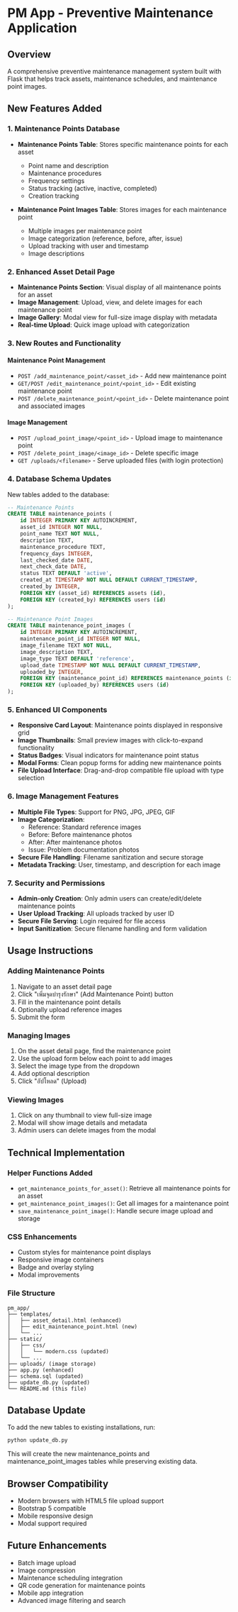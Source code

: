 # PM App - Preventive Maintenance Application

## Overview
A comprehensive preventive maintenance management system built with Flask that helps track assets, maintenance schedules, and maintenance point images.

## New Features Added

### 1. Maintenance Points Database
- **Maintenance Points Table**: Stores specific maintenance points for each asset
  - Point name and description
  - Maintenance procedures
  - Frequency settings
  - Status tracking (active, inactive, completed)
  - Creation tracking

- **Maintenance Point Images Table**: Stores images for each maintenance point
  - Multiple images per maintenance point
  - Image categorization (reference, before, after, issue)
  - Upload tracking with user and timestamp
  - Image descriptions

### 2. Enhanced Asset Detail Page
- **Maintenance Points Section**: Visual display of all maintenance points for an asset
- **Image Management**: Upload, view, and delete images for each maintenance point
- **Image Gallery**: Modal view for full-size image display with metadata
- **Real-time Upload**: Quick image upload with categorization

### 3. New Routes and Functionality

#### Maintenance Point Management
- `POST /add_maintenance_point/<asset_id>` - Add new maintenance point
- `GET/POST /edit_maintenance_point/<point_id>` - Edit existing maintenance point
- `POST /delete_maintenance_point/<point_id>` - Delete maintenance point and associated images

#### Image Management
- `POST /upload_point_image/<point_id>` - Upload image to maintenance point
- `POST /delete_point_image/<image_id>` - Delete specific image
- `GET /uploads/<filename>` - Serve uploaded files (with login protection)

### 4. Database Schema Updates
New tables added to the database:

```sql
-- Maintenance Points
CREATE TABLE maintenance_points (
    id INTEGER PRIMARY KEY AUTOINCREMENT,
    asset_id INTEGER NOT NULL,
    point_name TEXT NOT NULL,
    description TEXT,
    maintenance_procedure TEXT,
    frequency_days INTEGER,
    last_checked_date DATE,
    next_check_date DATE,
    status TEXT DEFAULT 'active',
    created_at TIMESTAMP NOT NULL DEFAULT CURRENT_TIMESTAMP,
    created_by INTEGER,
    FOREIGN KEY (asset_id) REFERENCES assets (id),
    FOREIGN KEY (created_by) REFERENCES users (id)
);

-- Maintenance Point Images
CREATE TABLE maintenance_point_images (
    id INTEGER PRIMARY KEY AUTOINCREMENT,
    maintenance_point_id INTEGER NOT NULL,
    image_filename TEXT NOT NULL,
    image_description TEXT,
    image_type TEXT DEFAULT 'reference',
    upload_date TIMESTAMP NOT NULL DEFAULT CURRENT_TIMESTAMP,
    uploaded_by INTEGER,
    FOREIGN KEY (maintenance_point_id) REFERENCES maintenance_points (id),
    FOREIGN KEY (uploaded_by) REFERENCES users (id)
);
```

### 5. Enhanced UI Components
- **Responsive Card Layout**: Maintenance points displayed in responsive grid
- **Image Thumbnails**: Small preview images with click-to-expand functionality
- **Status Badges**: Visual indicators for maintenance point status
- **Modal Forms**: Clean popup forms for adding new maintenance points
- **File Upload Interface**: Drag-and-drop compatible file upload with type selection

### 6. Image Management Features
- **Multiple File Types**: Support for PNG, JPG, JPEG, GIF
- **Image Categorization**: 
  - Reference: Standard reference images
  - Before: Before maintenance photos
  - After: After maintenance photos
  - Issue: Problem documentation photos
- **Secure File Handling**: Filename sanitization and secure storage
- **Metadata Tracking**: User, timestamp, and description for each image

### 7. Security and Permissions
- **Admin-only Creation**: Only admin users can create/edit/delete maintenance points
- **User Upload Tracking**: All uploads tracked by user ID
- **Secure File Serving**: Login required for file access
- **Input Sanitization**: Secure filename handling and form validation

## Usage Instructions

### Adding Maintenance Points
1. Navigate to an asset detail page
2. Click "เพิ่มจุดบำรุงรักษา" (Add Maintenance Point) button
3. Fill in the maintenance point details
4. Optionally upload reference images
5. Submit the form

### Managing Images
1. On the asset detail page, find the maintenance point
2. Use the upload form below each point to add images
3. Select the image type from the dropdown
4. Add optional description
5. Click "อัปโหลด" (Upload)

### Viewing Images
1. Click on any thumbnail to view full-size image
2. Modal will show image details and metadata
3. Admin users can delete images from the modal

## Technical Implementation

### Helper Functions Added
- `get_maintenance_points_for_asset()`: Retrieve all maintenance points for an asset
- `get_maintenance_point_images()`: Get all images for a maintenance point
- `save_maintenance_point_image()`: Handle secure image upload and storage

### CSS Enhancements
- Custom styles for maintenance point displays
- Responsive image containers
- Badge and overlay styling
- Modal improvements

### File Structure
```
pm_app/
├── templates/
│   ├── asset_detail.html (enhanced)
│   ├── edit_maintenance_point.html (new)
│   └── ...
├── static/
│   ├── css/
│   │   └── modern.css (updated)
│   └── ...
├── uploads/ (image storage)
├── app.py (enhanced)
├── schema.sql (updated)
├── update_db.py (updated)
└── README.md (this file)
```

## Database Update
To add the new tables to existing installations, run:
```bash
python update_db.py
```

This will create the new maintenance_points and maintenance_point_images tables while preserving existing data.

## Browser Compatibility
- Modern browsers with HTML5 file upload support
- Bootstrap 5 compatible
- Mobile responsive design
- Modal support required

## Future Enhancements
- Batch image upload
- Image compression
- Maintenance scheduling integration
- QR code generation for maintenance points
- Mobile app integration
- Advanced image filtering and search
